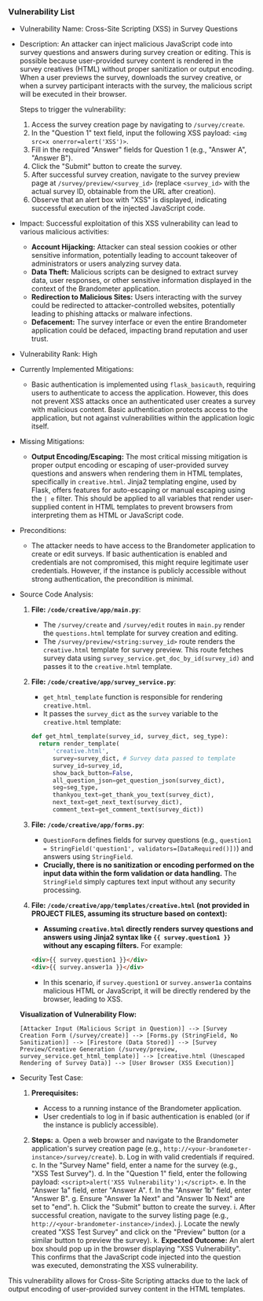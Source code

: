 ### Vulnerability List

- Vulnerability Name: Cross-Site Scripting (XSS) in Survey Questions

- Description:
    An attacker can inject malicious JavaScript code into survey questions and answers during survey creation or editing. This is possible because user-provided survey content is rendered in the survey creatives (HTML) without proper sanitization or output encoding. When a user previews the survey, downloads the survey creative, or when a survey participant interacts with the survey, the malicious script will be executed in their browser.

    Steps to trigger the vulnerability:
    1. Access the survey creation page by navigating to `/survey/create`.
    2. In the "Question 1" text field, input the following XSS payload: `<img src=x onerror=alert('XSS')>`.
    3. Fill in the required "Answer" fields for Question 1 (e.g., "Answer A", "Answer B").
    4. Click the "Submit" button to create the survey.
    5. After successful survey creation, navigate to the survey preview page at `/survey/preview/<survey_id>` (replace `<survey_id>` with the actual survey ID, obtainable from the URL after creation).
    6. Observe that an alert box with "XSS" is displayed, indicating successful execution of the injected JavaScript code.

- Impact:
    Successful exploitation of this XSS vulnerability can lead to various malicious activities:
    - **Account Hijacking:** Attacker can steal session cookies or other sensitive information, potentially leading to account takeover of administrators or users analyzing survey data.
    - **Data Theft:** Malicious scripts can be designed to extract survey data, user responses, or other sensitive information displayed in the context of the Brandometer application.
    - **Redirection to Malicious Sites:** Users interacting with the survey could be redirected to attacker-controlled websites, potentially leading to phishing attacks or malware infections.
    - **Defacement:** The survey interface or even the entire Brandometer application could be defaced, impacting brand reputation and user trust.

- Vulnerability Rank: High

- Currently Implemented Mitigations:
    - Basic authentication is implemented using `flask_basicauth`, requiring users to authenticate to access the application. However, this does not prevent XSS attacks once an authenticated user creates a survey with malicious content. Basic authentication protects access to the application, but not against vulnerabilities within the application logic itself.

- Missing Mitigations:
    - **Output Encoding/Escaping:** The most critical missing mitigation is proper output encoding or escaping of user-provided survey questions and answers when rendering them in HTML templates, specifically in `creative.html`. Jinja2 templating engine, used by Flask, offers features for auto-escaping or manual escaping using the `| e` filter. This should be applied to all variables that render user-supplied content in HTML templates to prevent browsers from interpreting them as HTML or JavaScript code.

- Preconditions:
    - The attacker needs to have access to the Brandometer application to create or edit surveys. If basic authentication is enabled and credentials are not compromised, this might require legitimate user credentials. However, if the instance is publicly accessible without strong authentication, the precondition is minimal.

- Source Code Analysis:
    1. **File: `/code/creative/app/main.py`**:
        - The `/survey/create` and `/survey/edit` routes in `main.py` render the `questions.html` template for survey creation and editing.
        - The `/survey/preview/<string:survey_id>` route renders the `creative.html` template for survey preview. This route fetches survey data using `survey_service.get_doc_by_id(survey_id)` and passes it to the `creative.html` template.

    2. **File: `/code/creative/app/survey_service.py`**:
        - `get_html_template` function is responsible for rendering `creative.html`.
        - It passes the `survey_dict` as the `survey` variable to the `creative.html` template:
        ```python
        def get_html_template(survey_id, survey_dict, seg_type):
          return render_template(
              'creative.html',
              survey=survey_dict, # Survey data passed to template
              survey_id=survey_id,
              show_back_button=False,
              all_question_json=get_question_json(survey_dict),
              seg=seg_type,
              thankyou_text=get_thank_you_text(survey_dict),
              next_text=get_next_text(survey_dict),
              comment_text=get_comment_text(survey_dict))
        ```

    3. **File: `/code/creative/app/forms.py`**:
        - `QuestionForm` defines fields for survey questions (e.g., `question1 = StringField('question1', validators=[DataRequired()])`) and answers using `StringField`.
        - **Crucially, there is no sanitization or encoding performed on the input data within the form validation or data handling.** The `StringField` simply captures text input without any security processing.

    4. **File: `/code/creative/app/templates/creative.html` (not provided in PROJECT FILES, assuming its structure based on context):**
        - **Assuming `creative.html` directly renders survey questions and answers using Jinja2 syntax like `{{ survey.question1 }}` without any escaping filters.** For example:
        ```html
        <div>{{ survey.question1 }}</div>
        <div>{{ survey.answer1a }}</div>
        ```
        - In this scenario, if `survey.question1` or `survey.answer1a` contains malicious HTML or JavaScript, it will be directly rendered by the browser, leading to XSS.

    **Visualization of Vulnerability Flow:**

    ```
    [Attacker Input (Malicious Script in Question)] --> [Survey Creation Form (/survey/create)] --> [Forms.py (StringField, No Sanitization)] --> [Firestore (Data Stored)] --> [Survey Preview/Creative Generation (/survey/preview, survey_service.get_html_template)] --> [creative.html (Unescaped Rendering of Survey Data)] --> [User Browser (XSS Execution)]
    ```

- Security Test Case:
    1. **Prerequisites:**
        - Access to a running instance of the Brandometer application.
        - User credentials to log in if basic authentication is enabled (or if the instance is publicly accessible).

    2. **Steps:**
        a. Open a web browser and navigate to the Brandometer application's survey creation page (e.g., `http://<your-brandometer-instance>/survey/create`).
        b. Log in with valid credentials if required.
        c. In the "Survey Name" field, enter a name for the survey (e.g., "XSS Test Survey").
        d. In the "Question 1" field, enter the following payload: `<script>alert('XSS Vulnerability');</script>`.
        e. In the "Answer 1a" field, enter "Answer A".
        f. In the "Answer 1b" field, enter "Answer B".
        g. Ensure "Answer 1a Next" and "Answer 1b Next" are set to "end".
        h. Click the "Submit" button to create the survey.
        i. After successful creation, navigate to the survey listing page (e.g., `http://<your-brandometer-instance>/index`).
        j. Locate the newly created "XSS Test Survey" and click on the "Preview" button (or a similar button to preview the survey).
        k. **Expected Outcome:** An alert box should pop up in the browser displaying "XSS Vulnerability". This confirms that the JavaScript code injected into the question was executed, demonstrating the XSS vulnerability.

This vulnerability allows for Cross-Site Scripting attacks due to the lack of output encoding of user-provided survey content in the HTML templates.